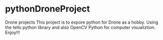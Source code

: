 # pythonDroneProject
Drone projects
This project is to expore python for Drone as a hobby. 
Using the tello python library and also OpenCV Python for computer visualiztion. Enjoy!!!

